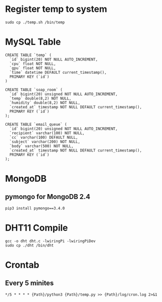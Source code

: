 # Register temp to system
```
sudo cp ./temp.sh /bin/temp
```

# MySQL Table
```
CREATE TABLE `temp` (
  `id` bigint(20) NOT NULL AUTO_INCREMENT,
  `cpu` float NOT NULL,
  `gpu` float NOT NULL,
  `time` datetime DEFAULT current_timestamp(),
  PRIMARY KEY (`id`)
)
```
```
CREATE TABLE `soap_room` (
  `id` bigint(20) unsigned NOT NULL AUTO_INCREMENT,
  `temp` double(8,2) NOT NULL,
  `humidity` double(8,2) NOT NULL,
  `created_at` timestamp NOT NULL DEFAULT current_timestamp(),
  PRIMARY KEY (`id`)
);
```
```
CREATE TABLE `email_queue` (
  `id` bigint(20) unsigned NOT NULL AUTO_INCREMENT,
  `recipient` varchar(100) NOT NULL,
  `cc` varchar(100) DEFAULT NULL,
  `subject` varchar(200) NOT NULL,
  `body` varchar(500) NOT NULL,
  `created_at` timestamp NOT NULL DEFAULT current_timestamp(),
  PRIMARY KEY (`id`)
);
```

# MongoDB
## pymongo for MongoDB 2.4
```
pip3 install pymongo==3.4.0
```

# DHT11 Compile
```
gcc -o dht dht.c -lwiringPi -lwiringPiDev
sudo cp ./dht /bin/dht
```

# Crontab

## Every 5 minites 

```
*/5 * * * * {Path}/python3 {Path}/temp.py >> {Path}/log/cron.log 2>&1
```

